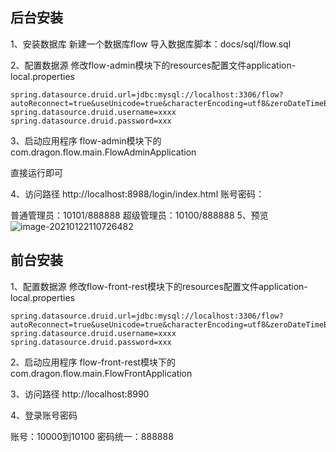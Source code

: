 ## 后台安装
1、安装数据库
新建一个数据库flow
导入数据库脚本：docs/sql/flow.sql

2、配置数据源
修改flow-admin模块下的resources配置文件application-local.properties
```
spring.datasource.druid.url=jdbc:mysql://localhost:3306/flow?autoReconnect=true&useUnicode=true&characterEncoding=utf8&zeroDateTimeBehavior=CONVERT_TO_NULL&useSSL=false&serverTimezone=GMT%2B8&nullCatalogMeansCurrent=true
spring.datasource.druid.username=xxxx
spring.datasource.druid.password=xxx
```
3、启动应用程序
flow-admin模块下的com.dragon.flow.main.FlowAdminApplication

直接运行即可

4、访问路径
http://localhost:8988/login/index.html
账号密码：

普通管理员：10101/888888
超级管理员：10100/888888
5、预览
![image-20210122110726482](https://images.weserv.nl/?url=https://i0.hdslb.com/bfs/article/0787b3c6115954a071165be18dbf0a4729e1fd9b.png)


## 前台安装
1、配置数据源
修改flow-front-rest模块下的resources配置文件application-local.properties
```
spring.datasource.druid.url=jdbc:mysql://localhost:3306/flow?autoReconnect=true&useUnicode=true&characterEncoding=utf8&zeroDateTimeBehavior=CONVERT_TO_NULL&useSSL=false&serverTimezone=GMT%2B8&nullCatalogMeansCurrent=true
spring.datasource.druid.username=xxxx
spring.datasource.druid.password=xxx
```

2、启动应用程序
flow-front-rest模块下的com.dragon.flow.main.FlowFrontApplication

3、访问路径
http://localhost:8990

4、登录账号密码

账号：10000到10100 密码统一：888888


